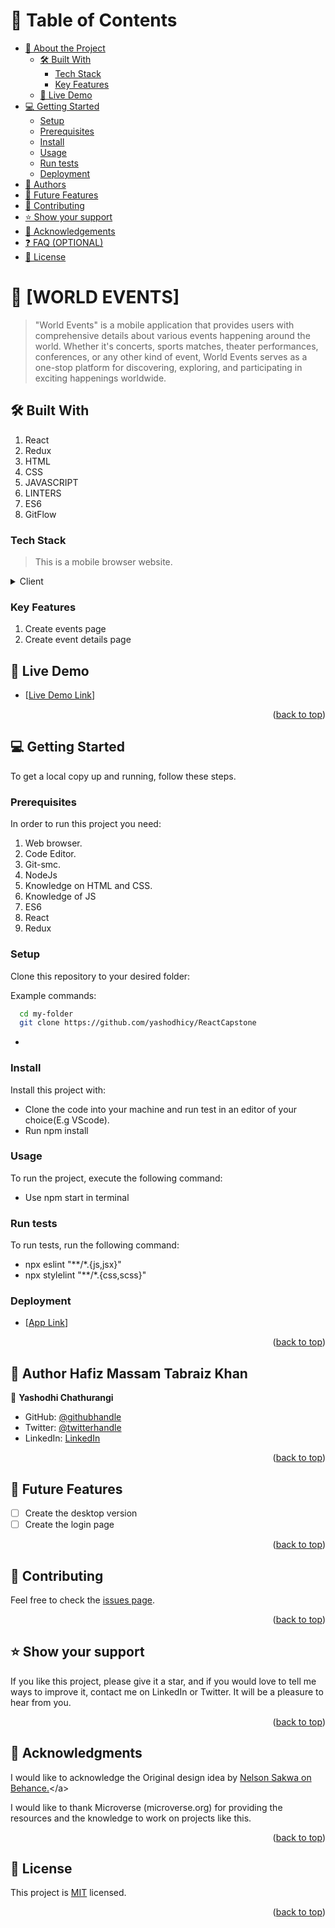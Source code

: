 
<!-- TABLE OF CONTENTS -->

# 📗 Table of Contents

- [📖 About the Project](#about-project)
  - [🛠 Built With](#built-with)
    - [Tech Stack](#tech-stack)
    - [Key Features](#key-features)
   - [🚀 Live Demo](#live-demo)
- [💻 Getting Started](#getting-started)
  - [Setup](#setup)
  - [Prerequisites](#prerequisites)
  - [Install](#install)
  - [Usage](#usage)
  - [Run tests](#run-tests)
  - [Deployment](#triangular_flag_on_post-deployment)
- [👥 Authors](#authors)
- [🔭 Future Features](#future-features)
- [🤝 Contributing](#contributing)
- [⭐️ Show your support](#support)
- [🙏 Acknowledgements](#acknowledgements)
- [❓ FAQ (OPTIONAL)](#faq)
- [📝 License](#license)

<!-- PROJECT DESCRIPTION -->

# 📖 [WORLD EVENTS] <a name="about-project"></a>

> "World Events" is a mobile application that provides users with comprehensive details about various events happening around the world. Whether it's concerts, sports matches, theater performances, conferences, or any other kind of event, World Events serves as a one-stop platform for discovering, exploring, and participating in exciting happenings worldwide.

## 🛠 Built With <a name="React"></a>

1. React
2. Redux
3. HTML
4. CSS
5. JAVASCRIPT
6. LINTERS
7. ES6
8. GitFlow

### Tech Stack <a name="Front end"></a>

> This is a mobile browser website.


<details>
  <summary>Client</summary>
  <ul>
    <li><a href="https://react.dev/">React</a></li>
    <li><a href="https://redux.js.org/">Redux</a></li>
  </ul>
</details>

<!-- Features -->
### Key Features 

1. Create events page
2. Create event details page

<!-- LIVE DEMO -->

## 🚀 Live Demo <a name="https://worldevents.netlify.app/"></a>


- [[Live Demo Link](https://drive.google.com/file/d/1Ffo2oY4h1P_3chOLN-yDSQJlsh9vq10G/view?usp=sharing)]

<p align="right">(<a href="#readme-top">back to top</a>)</p>

<!-- GETTING STARTED -->

## 💻 Getting Started <a name="getting-started"></a>

To get a local copy up and running, follow these steps.

### Prerequisites

In order to run this project you need:
1. Web browser.
2. Code Editor.
3. Git-smc.
4. NodeJs
5. Knowledge on HTML and CSS.
6. Knowledge of JS
7. ES6
8. React
9. Redux

### Setup

Clone this repository to your desired folder:


Example commands:

```sh
  cd my-folder
  git clone https://github.com/yashodhicy/ReactCapstone
```
-

### Install

Install this project with:

- Clone the code into your machine and run test in an editor of your choice(E.g VScode).
- Run npm install

### Usage

To run the project, execute the following command:

- Use npm start in terminal

### Run tests

To run tests, run the following command:

- npx eslint "**/*.{js,jsx}"
- npx stylelint "**/*.{css,scss}"

### Deployment

- [[App Link](https://worldevents.netlify.app/)]

<p align="right">(<a href="#readme-top">back to top</a>)</p>

<!-- AUTHORS -->

## 👥 Author <a name="authors">Hafiz Massam Tabraiz Khan</a>

👤 **Yashodhi Chathurangi**

- GitHub: [@githubhandle](https://github.com/yashodhicy)
- Twitter: [@twitterhandle](https://twitter.com/Yashichathucy)
- LinkedIn: [LinkedIn](https://www.linkedin.com/in/yashodhichathurangi/)

<p align="right">(<a href="#readme-top">back to top</a>)</p>

<!-- FUTURE FEATURES -->

## 🔭 Future Features <a name="future-features"></a>

- [ ] Create the desktop version
- [ ] Create the login page

<p align="right">(<a href="#readme-top">back to top</a>)</p>

## 🤝 Contributing <a name="contributing"></a>

Feel free to check the [issues page](https://github.com/yashodhicy/ReactCapstone/issues).

<p align="right">(<a href="#readme-top">back to top</a>)</p>

<!-- SUPPORT -->

## ⭐️ Show your support <a name="support"></a>

If you like this project, please give it a star, and if you would love to tell me ways to improve it, contact me on LinkedIn or Twitter. It will be a pleasure to hear from you.

<p align="right">(<a href="#readme-top">back to top</a>)</p>

<!-- ACKNOWLEDGEMENTS -->

## 🙏 Acknowledgments <a name="acknowledgements"></a>

I would like to acknowledge the Original design idea by [Nelson Sakwa on Behance.](href="https://www.behance.net/sakwadesignstudio")</a>

I would like to thank Microverse (microverse.org) for providing the resources and the knowledge to work on projects like this.

<p align="right">(<a href="#readme-top">back to top</a>)</p>


<!-- LICENSE -->

## 📝 License <a name="license"></a>

This project is [MIT](./LICENSE) licensed.

<p align="right">(<a href="#readme-top">back to top</a>)</p>
